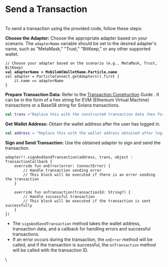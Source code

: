 # Send a Transaction

\
To send a transaction using the provided code, follow these steps:

**Choose the Adapter:** Choose the appropriate adapter based on your scenario. The `adapterName` variable should be set to the desired adapter's name, such as "MetaMask," "Trust," "BitKeep," or any other supported wallet.

<pre class="language-kotlin"><code class="lang-kotlin">// Choose your adapter based on the scenario (e.g., MetaMask, Trust, BitKeep)
<strong>val adapterName = MobileWCWalletName.Particle.name 
</strong>val adapter = ParticleConnect.getAdapters().first {
    it.name == adapterName
}
</code></pre>

**Prepare Transaction Data:** Refer to the [Transaction Construction](transaction-construction.md) Guide . It can be in the form of a hex string for EVM (Ethereum Virtual Machine) transactions or a Base58 string for Solana transactions.

```kotlin
val trans ="Replace this with the constructed transaction data (hex for EVM or Base58 for Solana)"
```

**Get Wallet Address:** Obtain the wallet address after the user has logged in.

```kotlin
val address = "Replace this with the wallet address obtained after login"
```

**Sign and Send Transaction:** Use the obtained adapter to sign and send the transaction.

```
adapter!!.signAndSendTransaction(address, trans, object : TransactionCallback {
    override fun onError(error: ConnectError) {
        // Handle transaction sending error
        // This block will be executed if there is an error sending the transaction
    }
​
    override fun onTransaction(transactionId: String?) {
        // Handle successful transaction
        // This block will be executed if the transaction is sent successfully
    }
})
```

* The `signAndSendTransaction` method takes the wallet address, transaction data, and a callback for handling errors and successful transactions.
* If an error occurs during the transaction, the `onError` method will be called, and if the transaction is successful, the `onTransaction` method will be called with the transaction ID.

\
